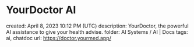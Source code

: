 # YourDoctor AI

created: April 8, 2023 10:12 PM (UTC)
description: YourDoctor, the powerful AI assistance to give your health advise.
folder: AI Systems / AI | Docs
tags: ai, chatdoc
url: https://doctor.yourmed.app/